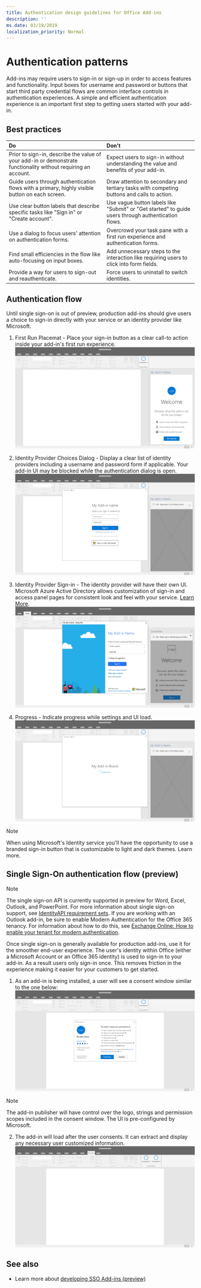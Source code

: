 ```yaml
---
title: Authentication design guidelines for Office Add-ins
description: ''
ms.date: 03/19/2019
localization_priority: Normal
---
```


# Authentication patterns

Add-ins may require users to sign-in or sign-up in order to access features and functionality. Input boxes for username and password or buttons that start third party credential flows are common interface controls in authentication experiences. A simple and efficient authentication experience is an important first step to getting users started with your add-in.

## Best practices

|Do|Don't|
|:----|:----|
|Prior to sign-in, describe the value of your add-in or demonstrate functionality without requiring an account.	|Expect users to sign-in without understanding the value and benefits of your add-in.|
|Guide users through authentication flows with a primary, highly visible button on each screen.	|Draw attention to secondary and tertiary tasks with competing buttons and calls to action.|
|Use clear button labels that describe specific tasks like "Sign in" or "Create account".	|Use vague button labels like "Submit" or "Get started" to guide users through authentication flows.|
|Use a dialog to focus users' attention on authentication forms.	|Overcrowd your task pane with a first run experience and authentication forms.|
|Find small efficiencies in the flow like auto-focusing on input boxes.	|Add unnecessary steps to the interaction like requiring users to click into form fields.|
|Provide a way for users to sign-out and reauthenticate.	|Force users to uninstall to switch identities.|

## Authentication flow

Until single sign-on is out of preview, production add-ins should give users a choice to sign-in directly with your service or an identity provider like Microsoft.

1. First Run Placemat - Place your sign-in button as a clear call-to action inside your add-in's first run experience.
![A screenshot of an add-in task pane in an Office application](../images/add-in-fre-value-placemat.png)

2. Identity Provider Choices Dialog - Display a clear list of identity providers including a username and password form if applicable. Your add-in UI may be blocked while the authentication dialog is open.
![A screenshot of the Identity Provider Choices dialog in an Office application](../images/add-in-auth-choices-dialog.png)



3. Identity Provider Sign-in - The identity provider will have their own UI. Microsoft Azure Active Directory allows customization of sign-in and access panel pages for consistent look and feel with your service. [Learn More](/azure/active-directory/fundamentals/customize-branding).
![A screenshot of the Identity Provider Sign-in dialog in an Office application](../images/add-in-auth-identity-sign-in.png)

4. Progress - Indicate progress while settings and UI load.
![A screenshot of a dialog that shows a progress indicator in an Office application](../images/add-in-auth-modal-interstitial.png)

> [!NOTE] 
> When using Microsoft's Identity service you'll have the opportunity to use a branded sign-in button that is customizable to light and dark themes. Learn more.

## Single Sign-On authentication flow (preview)

> [!NOTE]
> The single sign-on API is currently supported in preview for Word, Excel, Outlook, and PowerPoint. For more information about single sign-on support, see [IdentityAPI requirement sets](../reference/requirement-sets/identity-api-requirement-sets.md). If you are working with an Outlook add-in, be sure to enable Modern Authentication for the Office 365 tenancy. For information about how to do this, see [Exchange Online: How to enable your tenant for modern authentication](https://social.technet.microsoft.com/wiki/contents/articles/32711.exchange-online-how-to-enable-your-tenant-for-modern-authentication.aspx).

Once single sign-on is generally available for production add-ins, use it for the smoother end-user experience. The user's identity within Office (either a Microsoft Account or an Office 365 identity) is used to sign-in to your add-in. As a result users only sign-in once. This removes friction in the experience making it easier for your customers to get started.

1. As an add-in is being installed, a user will see a consent window similar to the one below:
![A screenshot of the consent window in an Office application when an add-in is being installed](../images/add-in-auth-SSO-consent-dialog.png)
> [!NOTE]
> The add-in publisher will have control over the logo, strings and permission scopes included in the consent window. The UI is pre-configured by Microsoft.

2. The add-in will load after the user consents. It can extract and display any necessary user customized information.
![A screenshot of an Office application with add-in buttons displayed in the ribbon](../images/add-in-ribbon.png)

## See also

- Learn more about [developing SSO Add-ins (preview)](../develop/sso-in-office-add-ins.md)
